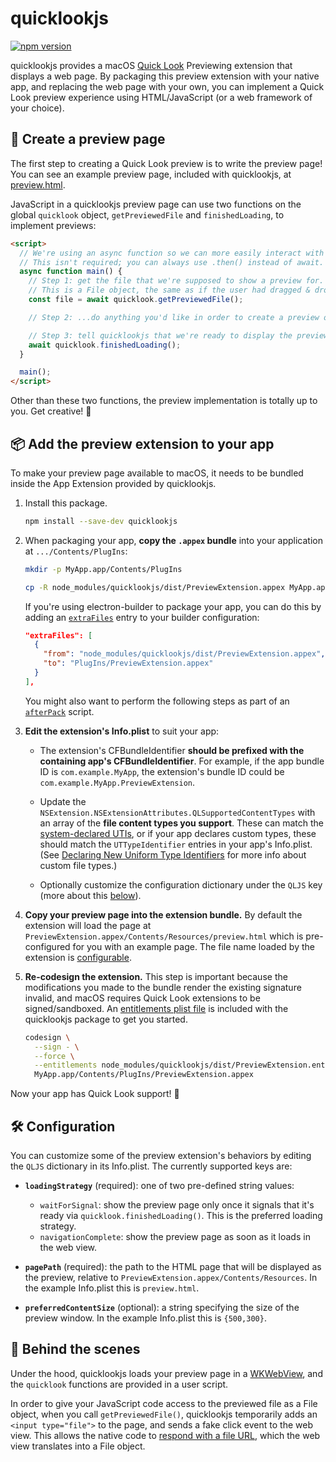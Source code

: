# quicklookjs

[![npm version](https://img.shields.io/npm/v/quicklookjs)](https://www.npmjs.com/package/rosbag)

quicklookjs provides a macOS [Quick Look](https://developer.apple.com/documentation/quicklook) Previewing extension that displays a web page. By packaging this preview extension with your native app, and replacing the web page with your own, you can implement a Quick Look preview experience using HTML/JavaScript (or a web framework of your choice).

## 📝 Create a preview page

The first step to creating a Quick Look preview is to write the preview page! You can see an example preview page, included with quicklookjs, at [preview.html](PreviewExtension/preview.html).

JavaScript in a quicklookjs preview page can use two functions on the global `quicklook` object, `getPreviewedFile` and `finishedLoading`, to implement previews:

```html
<script>
  // We're using an async function so we can more easily interact with Promises returned by quicklookjs.
  // This isn't required; you can always use .then() instead of await.
  async function main() {
    // Step 1: get the file that we're supposed to show a preview for.
    // This is a File object, the same as if the user had dragged & dropped the file into your page.
    const file = await quicklook.getPreviewedFile();

    // Step 2: ...do anything you'd like in order to create a preview of the file!

    // Step 3: tell quicklookjs that we're ready to display the preview.
    await quicklook.finishedLoading();
  }

  main();
</script>
```

Other than these two functions, the preview implementation is totally up to you. Get creative! 🎨

## 📦 Add the preview extension to your app

To make your preview page available to macOS, it needs to be bundled inside the App Extension provided by quicklookjs.

1. Install this package.

   ```sh
   npm install --save-dev quicklookjs
   ```

1. When packaging your app, **copy the `.appex` bundle** into your application at `.../Contents/PlugIns`:

   ```sh
   mkdir -p MyApp.app/Contents/PlugIns

   cp -R node_modules/quicklookjs/dist/PreviewExtension.appex MyApp.app/Contents/PlugIns/PreviewExtension.appex
   ```

   If you're using electron-builder to package your app, you can do this by adding an [`extraFiles`](https://www.electron.build/configuration/contents#extrafiles) entry to your builder configuration:

   ```json
   "extraFiles": [
     {
       "from": "node_modules/quicklookjs/dist/PreviewExtension.appex",
       "to": "PlugIns/PreviewExtension.appex"
     }
   ],
   ```

   You might also want to perform the following steps as part of an [`afterPack`](https://www.electron.build/configuration/configuration#afterpack) script.

1. **Edit the extension's Info.plist** to suit your app:

   - The extension's CFBundleIdentifier **should be prefixed with the containing app's CFBundleIdentifier**. For example, if the app bundle ID is `com.example.MyApp`, the extension's bundle ID could be `com.example.MyApp.PreviewExtension`.

   - Update the `NSExtension.NSExtensionAttributes.QLSupportedContentTypes` with an array of the **file content types you support**. These can match the [system-declared UTIs](https://developer.apple.com/library/archive/documentation/Miscellaneous/Reference/UTIRef/Articles/System-DeclaredUniformTypeIdentifiers.html#//apple_ref/doc/uid/TP40009259-SW1), or if your app declares custom types, these should match the `UTTypeIdentifier` entries in your app's Info.plist. (See [Declaring New Uniform Type Identifiers](https://developer.apple.com/library/archive/documentation/FileManagement/Conceptual/understanding_utis/understand_utis_declare/understand_utis_declare.html) for more info about custom file types.)

   - Optionally customize the configuration dictionary under the `QLJS` key (more about this [below](#-configuration)).

1. **Copy your preview page into the extension bundle.** By default the extension will load the page at `PreviewExtension.appex/Contents/Resources/preview.html` which is pre-configured for you with an example page. The file name loaded by the extension is [configurable](#-configuration).

1. **Re-codesign the extension.** This step is important because the modifications you made to the bundle render the existing signature invalid, and macOS requires Quick Look extensions to be signed/sandboxed. An [entitlements plist file](https://developer.apple.com/documentation/security/app_sandbox) is included with the quicklookjs package to get you started.

   ```sh
   codesign \
     --sign - \
     --force \
     --entitlements node_modules/quicklookjs/dist/PreviewExtension.entitlements \
     MyApp.app/Contents/PlugIns/PreviewExtension.appex
   ```

Now your app has Quick Look support! 🎉

## 🛠 Configuration

You can customize some of the preview extension's behaviors by editing the `QLJS` dictionary in its Info.plist. The currently supported keys are:

- **`loadingStrategy`** (required): one of two pre-defined string values:

  - `waitForSignal`: show the preview page only once it signals that it's ready via `quicklook.finishedLoading()`. This is the preferred loading strategy.
  - `navigationComplete`: show the preview page as soon as it loads in the web view.

- **`pagePath`** (required): the path to the HTML page that will be displayed as the preview, relative to `PreviewExtension.appex/Contents/Resources`. In the example Info.plist this is `preview.html`.

- **`preferredContentSize`** (optional): a string specifying the size of the preview window. In the example Info.plist this is `{500,300}`.

## 🧠 Behind the scenes

Under the hood, quicklookjs loads your preview page in a [WKWebView](https://developer.apple.com/documentation/webkit/wkwebview), and the `quicklook` functions are provided in a user script.

In order to give your JavaScript code access to the previewed file as a File object, when you call `getPreviewedFile()`, quicklookjs temporarily adds an `<input type="file">` to the page, and sends a fake click event to the web view. This allows the native code to [respond with a file URL](https://developer.apple.com/documentation/webkit/wkuidelegate/1641952-webview), which the web view translates into a File object.
